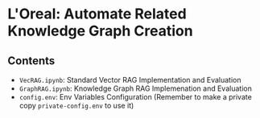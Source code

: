 # L'Oreal: Automate Related Knowledge Graph Creation

## Contents
- `VecRAG.ipynb`: Standard Vector RAG Implementation and Evaluation
- `GraphRAG.ipynb`: Knowledge Graph RAG Implemenation and Evaluation
- `config.env`: Env Variables Configuration (Remember to make a private copy `private-config.env` to use it)

